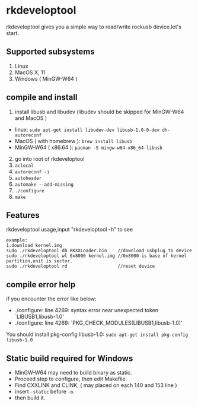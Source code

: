 # rkdeveloptool
rkdeveloptool gives you a simple way to read/write rockusb device.let's start.

## Supported subsystems 

1. Linux
1. MacOS X, 11
1. Windows ( MinGW-W64 )

## compile and install

1. install libusb and libudev (libudev should be skipped for MinGW-W64 and MacOS )
  * linux:
` sudo apt-get install libudev-dev libusb-1.0-0-dev dh-autoreconf `
  * MacOS ( with homebrew ):
` brew install libusb `
  * MinGW-W64 ( x86.64 ):
` pacman -S mingw-w64-x86_64-libusb `
2. go into root of rkdeveloptool
2. `aclocal`
2. `autoreconf -i`
2. `autoheader`
2. `automake --add-missing`
2. `./configure`
2. `make`

## Features
rkdeveloptool usage,input "rkdeveloptool -h" to see
```
example:
1.download kernel.img
sudo ./rkdeveloptool db RKXXLoader.bin    //download usbplug to device
sudo ./rkdeveloptool wl 0x8000 kernel.img //0x8000 is base of kernel partition,unit is sector.
sudo ./rkdeveloptool rd                   //reset device
```

## compile error help
if you encounter the error like below:
* ./configure: line 4269: syntax error near unexpected token `LIBUSB1,libusb-1.0'
* ./configure: line 4269: `PKG_CHECK_MODULES(LIBUSB1,libusb-1.0)'

You should install pkg-config libusb-1.0:
 ` sudo apt-get install pkg-config libusb-1.0 ` 

## Static build required for Windows
* MinGW-W64 may need to build binary as static.
* Proceed step to configure, then edit Makefile.
* Find CXXLINK and CLINK, ( may placed on each 140 and 153 line )
* insert `-static` before `-o`.
* then build it.
